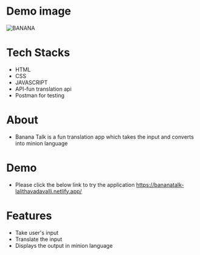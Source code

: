# Demo image
![BANANA](https://user-images.githubusercontent.com/58090261/145273018-2db52aef-550d-4b88-ba4d-b29f7ce6967c.JPG)


# Tech Stacks
* HTML
* CSS 
* JAVASCRIPT
* API-fun translation api
* Postman for testing

# About
* Banana Talk is a fun translation app which takes the input and converts into minion language

# Demo
* Please click the below link to try the application
https://bananatalk-lalithavadavalli.netlify.app/

# Features
* Take user's input
* Translate the input
* Displays the output in minion language

